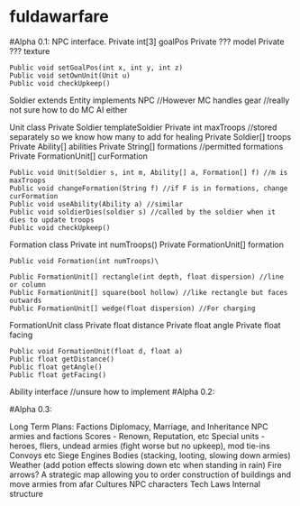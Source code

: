 # fuldawarfare
#Alpha 0.1:
NPC interface.
	Private int[3] goalPos
	Private ??? model
	Private ??? texture

	Public void setGoalPos(int x, int y, int z)
	Public void setOwnUnit(Unit u)
	Public void checkUpkeep()

Soldier extends Entity implements NPC
	//However MC handles gear
	//really not sure how to do MC AI either

Unit class
	Private Soldier templateSoldier
	Private int maxTroops //stored separately so we know how many to add for healing
	Private Soldier[] troops
	Private Ability[] abilities
	Private String[] formations //permitted formations
	Private FormationUnit[] curFormation

	Public void Unit(Soldier s, int m, Ability[] a, Formation[] f) //m is maxTroops
	Public void changeFormation(String f) //if F is in formations, change curFormation
	Public void useAbility(Ability a) //similar
	Public void soldierDies(soldier s) //called by the soldier when it dies to update troops
	Public void checkUpkeep()
	
Formation class
	Private int numTroops()
	Private FormationUnit[] formation

	Public void Formation(int numTroops)\

	Public FormationUnit[] rectangle(int depth, float dispersion) //line or column
	Public FormationUnit[] square(bool hollow) //like rectangle but faces outwards
	Public FormationUnit[] wedge(float dispersion) //For charging

FormationUnit class
	Private float distance
	Private float angle
	Private float facing

	Public void FormationUnit(float d, float a)
	Public float getDistance()
	Public float getAngle()
	Public float getFacing()

Ability interface //unsure how to implement
#Alpha 0.2:

#Alpha 0.3:


Long Term Plans:
Factions 
Diplomacy, Marriage, and Inheritance
NPC armies and factions
Scores - Renown, Reputation, etc
Special units - heroes, fliers, undead armies (fight worse but no upkeep), mod tie-ins
Convoys etc
Siege Engines
Bodies (stacking, looting, slowing down armies)
Weather (add potion effects slowing down etc when standing in rain)
Fire arrows?
A strategic map allowing you to order construction of buildings and move armies from afar
Cultures
NPC characters
Tech
Laws
Internal structure


